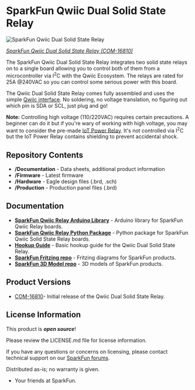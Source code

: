 SparkFun Qwiic Dual Solid State Relay
========================================

![SparkFun Qwiic Dual Solid State Relay](https://cdn.sparkfun.com/assets/parts/1/5/7/2/1/16810-SparkFun_Qwiic_Dual_Solid_State_Relay-01.jpg)

[*SparkFun Qwiic Dual Solid State Relay (COM-16810)*](https://www.sparkfun.com/products/16810)

The SparkFun Qwiic Dual Solid State Relay integrates two solid state relays on to a single board allowing you to control both of them from a microcontroller via I<sup>2</sup>C with the Qwiic Ecosystem. The relays are rated for 25A @240VAC so you can control some serious power with this board. 

The Qwiic Dual Solid State Relay comes fully assembled and uses the simple [Qwiic interface](https://www.sparkfun.com/qwiic). No soldering, no voltage translation, no figuring out which pin is SDA or SCL, just plug and go!

**Note:** Controlling high voltage (110/220VAC) requires certain precautions. A beginner can do it but if you're wary of working with high voltage, you may want to consider the pre-made [IoT Power Relay](https://www.sparkfun.com/products/14236). It's not controlled via I<sup>2</sup>C but the IoT Power Relay contains shielding to prevent accidental shock.

Repository Contents
-------------------

* **/Documentation** - Data sheets, additional product information
* **/Firmware** - Latest firmware
* **/Hardware** - Eagle design files (.brd, .sch)
* **/Production** - Production panel files (.brd)

Documentation
--------------
* **[SparkFun Qwiic Relay Arduino Library](https://github.com/sparkfun/SparkFun_Qwiic_Relay_Arduino_Library)** - Arduino library for SparkFun Qwiic Relay boards.
* **[SparkFun Qwiic Relay Python Package](https://github.com/sparkfun/Qwiic_Relay_Py)** - Python package for SparkFun Qwiic Solid State Relay boards.
* **[Hookup Guide](https://learn.sparkfun.com/tutorials/sparkfun-qwiic-dual-solid-state-relay-hookup-guide)** - Basic hookup guide for the Qwiic Dual Solid State Relay.
* **[SparkFun Fritzing repo](https://github.com/sparkfun/Fritzing_Parts)** - Fritzing diagrams for SparkFun products.
* **[SparkFun 3D Model repo](https://github.com/sparkfun/3D_Models)** - 3D models of SparkFun products. 

Product Versions
----------------
* [COM-16810](https://www.sparkfun.com/products/16810)- Initial release of the Qwiic Dual Solid State Relay.

License Information
-------------------

This product is _**open source**_! 

Please review the LICENSE.md file for license information. 

If you have any questions or concerns on licensing, please contact technical support on our [SparkFun forums](https://forum.sparkfun.com/viewforum.php?f=152).

Distributed as-is; no warranty is given.

- Your friends at SparkFun.
